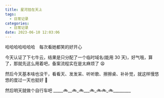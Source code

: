 ```yaml
---
title: 星河挂在天上
tags:
  - 日常记录
categories:
  - 日常记录
date: 2023-06-10 12:03:06
---
```


哈哈哈哈哈哈哈<span style='margin-right: 14px;'></span>每次看她都笑的好开心

今天认证了下七牛云，结果是只分配了一个临时域名(能用 30 天)，好气哦，算了，那就先这么用着吧，备案流程实在是太麻烦了 😩

然后今天基本啥也没干，看看天、发发呆、听听歌、擦擦桌、补补觉，就这样慢悠悠的度过一天也挺好 🫠

然后明天就做个自行车吧 \_\_\_\_\_🚲\_\_🚲\_🚲\_\_\_🚲\_🚲🚲\_🚲\_\_\_\_\_\_\_\_\_
